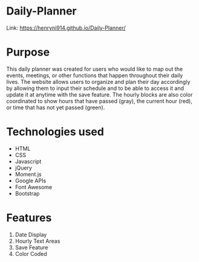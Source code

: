 # Daily-Planner

Link: https://henryni914.github.io/Daily-Planner/

# Purpose

This daily planner was created for users who would like to map out the events, meetings, or other functions that happen throughout their daily lives. The website allows users to organize and plan their day accordingly by allowing them to input their schedule and to be able to access it and update it at anytime with the save feature. The hourly blocks are also color coordinated to show hours that have passed (gray), the current hour (red), or time that has not yet passed (green).

# Technologies used

<ul>
    <li> HTML </li>
    <li> CSS </li>
    <li> Javascript </li>
    <li> jQuery </li>
    <li> Moment.js </li>
    <li> Google APIs </li>
    <li> Font Awesome </li>
    <li> Bootstrap </li>
</ul>

# Features

<ol>
    <li> Date Display </li>
    <li> Hourly Text Areas </li>
    <li> Save Feature </li>
    <li> Color Coded </li>
</ol>



